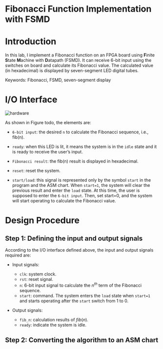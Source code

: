 # Fibonacci Function Implementation with FSMD

# Introduction

In this lab, I implement a Fibonacci function on an FPGA board using **F**inite **S**tate **M**achine with **D**atapath (FSMD). It can receive 6-bit input using the switches on board and calculate its Fibonacci value. The calculated value (in hexadecimal) is displayed by seven-segment LED digital tubes.

Keywords: Fibonacci, FSMD, seven-segment display

# I/O Interface

![hardware](./assets/hardware.png)

As shown in Figure todo, the elements are:

- `6-bit input`: the desired `n` to calculate the Fibonacci sequence, i.e., fib(n).
- `ready`: when this LED is lit, it means the system is in the `idle` state and it is ready to receive the user’s input.
- `Fibonacci result`: the fib(n) result is displayed in hexadecimal.
- `reset`: reset the system.

- `start/load`: this signal is represented only by the symbol `start` in the program and the ASM chart. When `start=1`, the system will clear the previous result and enter the `load` state. At this time, the user is supposed to enter the `6-bit input`. Then, set start=0, and the system will start operating to calculate the Fibonacci value.

# Design Procedure

## Step 1: Defining the input and output signals

According to the I/O interface defined above, the input and output signals required are:

- Input signals:
  - `clk`: system clock.
  - `rst`: reset signal.
  - `n`: 6-bit input signal to calculate the $n^{th}$ term of the Fibonacci sequence.
  - `start`: command. The system enters the `load` state when `start=1` and starts operating after the `start` switch from 1 to 0.

- Output signals:
  - `fib_n`: calculation results of $fib(n)$.
  - `ready`: indicate the system is idle.

## Step 2: Converting the algorithm to an ASM chart
